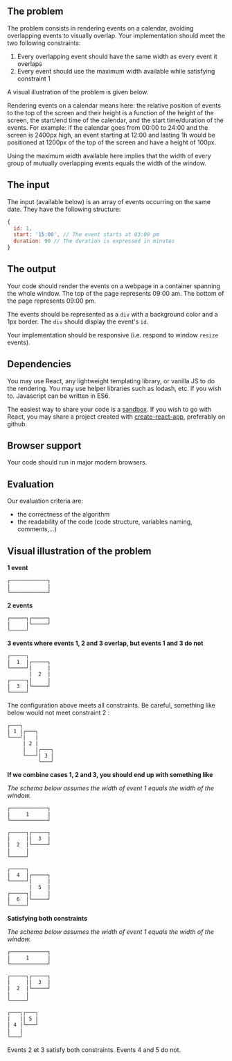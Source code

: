 ## The problem

The problem consists in rendering events on a calendar, avoiding overlapping events to visually overlap.
Your implementation should meet the two following constraints:

1. Every overlapping event should have the same width as every event it overlaps
2. Every event should use the maximum width available while satisfying constraint 1

A visual illustration of the problem is given below.

Rendering events on a calendar means here: the relative position of events to the top of the screen and their height is a function of the height of the screen, the start/end time of the calendar, and the start time/duration of the events. For example: if the calendar goes from 00:00 to 24:00 and the screen is 2400px high, an event starting at 12:00 and lasting 1h would be positioned at 1200px of the top of the screen and have a height of 100px.

Using the maximum width available here implies that the width of every group of mutually overlapping events equals the width of the window.

## The input

The input (available below) is an array of events occurring on the same date. They have the following structure:

```javascript
{
  id: 1,
  start: '15:00', // The event starts at 03:00 pm
  duration: 90 // The duration is expressed in minutes
}
```

## The output

Your code should render the events on a webpage in a container spanning the whole window.
The top of the page represents 09:00 am. The bottom of the page represents 09:00 pm.

The events should be represented as a `div` with a background color and a 1px border. The `div` should display the event's `id`.

Your implementation should be responsive (i.e. respond to window `resize` events).

## Dependencies

You may use React, any lightweight templating library, or vanilla JS to do the rendering. You may use helper libraries such as lodash, etc. if you wish to. Javascript can be written in ES6.

The easiest way to share your code is a [sandbox](https://codesandbox.io/). If you wish to go with React, you may share a project created with [create-react-app](https://github.com/facebook/create-react-app), preferably on github.

## Browser support

Your code should run in major modern browsers.

## Evaluation

Our evaluation criteria are:

- the correctness of the algorithm
- the readability of the code (code structure, variables naming, comments,…)

## Visual illustration of the problem

**1 event**

```
┌────────────┐
|            |
└────────────┘
```

**2 events**

```
┌─────┐┌─────┐
|     |└─────┘
└─────┘
```

**3 events where events 1, 2 and 3 overlap, but events 1 and 3 do not**

```
┌─────┐
|  1  |┌─────┐
└─────┘|     |
       |  2  |
┌─────┐|     |
|  3  |└─────┘
└─────┘
```

The configuration above meets all constraints. Be careful, something like below would not meet constraint 2 :

```
┌───┐
| 1 |┌───┐
└───┘|   |
     | 2 |
     |   |┌───┐
     └───┘| 3 |
          └───┘
```

**If we combine cases 1, 2 and 3, you should end up with something like**

_The schema below assumes the width of event 1 equals the width of the window._

```
┌────────────┐
|     1      |
└────────────┘

┌─────┐┌─────┐
|     ||  3  |
|  2  |└─────┘
|     |
└─────┘

┌─────┐
|  4  |┌─────┐
└─────┘|     |
       |  5  |
┌─────┐|     |
|  6  |└─────┘
└─────┘
```

**Satisfying both constraints**

_The schema below assumes the width of event 1 equals the width of the window._

```
┌────────────┐
|     1      |
└────────────┘

┌─────┐┌─────┐
|     ||  3  |
|  2  |└─────┘
|     |
└─────┘

┌───┐┌───┐
|   || 5 |
| 4 |└───┘
|   |
└───┘
```

Events 2 et 3 satisfy both constraints. Events 4 and 5 do not.
